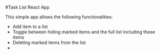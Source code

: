 #Task List React App

This simple app allows the following functionalities: 

- Add item to a list
- Toggle between hiding marked items and the full list including these items
- Deleting marked items from the list
- 